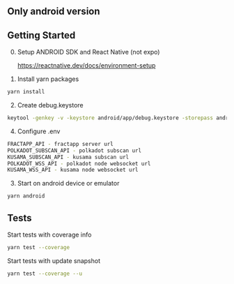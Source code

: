 ## Only android version

## Getting Started

0. Setup ANDROID SDK and React Native (not expo)
   
    https://reactnative.dev/docs/environment-setup
   

1. Install yarn packages
```sh
yarn install
```

2. Create debug.keystore
```sh
keytool -genkey -v -keystore android/app/debug.keystore -storepass android -alias androiddebugkey1 -keypass android -keyalg RSA -keysize 2048 -validity 10000
```

4. Configure .env
```sh
FRACTAPP_API - fractapp server url
POLKADOT_SUBSCAN_API - polkadot subscan url
KUSAMA_SUBSCAN_API - kusama subscan url
POLKADOT_WSS_API - polkadot node websocket url
KUSAMA_WSS_API - kusama node websocket url
```

3. Start on android device or emulator
```sh
yarn android
```

## Tests

Start tests with coverage info
```sh
yarn test --coverage
```

Start tests with update snapshot
```sh
yarn test --coverage --u
```
